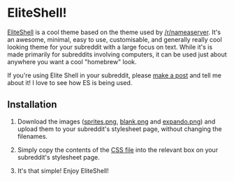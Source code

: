 # EliteShell!

[EliteShell](https://www.reddit.com/r/eliteshell) is a cool theme based on the theme used by [/r/nameaserver](https://www.reddit.com/r/nameaserver). It's an awesome, minimal, easy to use, customisable, and generally really cool looking theme for your subreddit with a large focus on text. While it's is made primarily for subreddits involving computers, it can be used just about anywhere you want a cool "homebrew" look.

If you're using Elite Shell in your subreddit, please [make a post](https://www.reddit.com/r/eliteshell/submit?title=/r/YourSub%20is%20using%20EliteShell!) and tell me about it! I love to see how ES is being used.

## Installation

1. Download the images ([sprites.png](https://raw.githubusercontent.com/ctrezevant/eliteshell/master/sprites.png), [blank.png](https://raw.github.com/ggppjj/eliteshell/blob/master/blank.png) and [expando.png](https://raw.githubusercontent.com/ctrezevant/eliteshell/master/expando.png)) and upload them to your subreddit's stylesheet page, without changing the filenames.

2. Simply copy the contents of the [CSS file](https://github.com/ctrezevant/eliteshell/blob/master/eliteshell.css) into the relevant box on your subreddit's stylesheet page.

3. It's that simple! Enjoy EliteShell!
